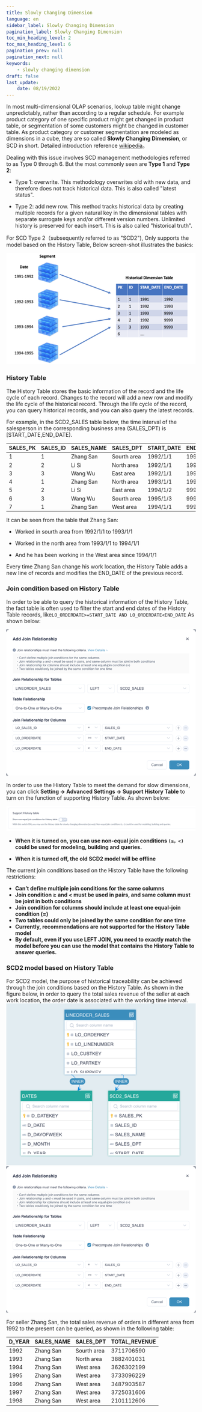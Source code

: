 ```yaml
---
title: Slowly Changing Dimension
language: en
sidebar_label: Slowly Changing Dimension
pagination_label: Slowly Changing Dimension
toc_min_heading_level: 2
toc_max_heading_level: 6
pagination_prev: null
pagination_next: null
keywords:
    - slowly changing dimension
draft: false
last_update:
    date: 08/19/2022
---
```



In most multi-dimensional OLAP scenarios, lookup table might change unpredictably, rather than according to a regular schedule. For example product category of one specific product might get changed in product table, or segmentation of some customers might be changed in customer table. As product category or customer segmentation are modeled as dimensions in a cube, they are so called **Slowly Changing Dimension**, or SCD in short. Detailed introduction reference [wikipedia](https://en.wikipedia.org/wiki/Slowly_changing_dimension#Type_0:_retain_original)。

Dealing with this issue involves SCD management methodologies referred to as Type 0 through 6. But the most commonly seen are **Type 1** and **Type 2**:

- Type 1: overwrite. This methodology overwrites old with new data, and therefore does not track historical data. This is also called "latest status".

- Type 2: add new row. This method tracks historical data by creating multiple records for a given natural key in the dimensional tables with separate surrogate keys and/or different version numbers. Unlimited history is preserved for each insert. This is also called "historical truth".

For SCD Type 2（subsequently referred to as "SCD2"), Only supports the model based on the History Table, Below screen-shot illustrates the basics:

![SCD2 Model](images/scd2/model_SCD2_5x.png)

### History Table

The History Table stores the basic information of the record and the life cycle of each record. Changes to the record will add a new row and modify the life cycle of the historical record. Through the life cycle of the record, you can query historical records, and you can also query the latest records.

For example, in the SCD2_SALES table below, the time interval of the salesperson in the corresponding business area (SALES_DPT) is [START_DATE,END_DATE).

| SALES_PK | SALES_ID | SALES_NAME | SALES_DPT | START_DATE | END_DATE |
| ---- | ---- | ---- | ---- | -------- | -------- |
| 1    | 1    | Zhang San | Sourth area | 1992/1/1 | 1993/1/1 |
| 2    | 2    | Li Si | North area | 1992/1/1 | 1994/1/2 |
| 3    | 3    | Wang Wu | East area | 1992/1/1 | 1995/1/3 |
| 4    | 1    | Zhang San | North area | 1993/1/1 | 1994/1/1 |
| 5    | 2    | Li Si | East area | 1994/1/2 | 9999/1/1 |
| 6    | 3    | Wang Wu | Sourth area | 1995/1/3 | 9999/1/1 |
| 7    | 1    | Zhang San | West area | 1994/1/1 | 9999/1/1 |

It can be seen from the table that Zhang San:

- Worked in sourth area from 1992/1/1 to 1993/1/1

- Worked in the north area from 1993/1/1 to 1994/1/1

- And he has been working in the West area since 1994/1/1

Every time Zhang San change his work location, the History Table adds a new line of records and modifies the END_DATE of the previous record.

### Join condition based on History Table

In order to be able to query the historical information of the History Table, the fact table is often used to filter the start and end dates of the History Table records, like`LO_ORDERDATE>=START_DATE AND LO_ORDERDATE<END_DATE`
As shown below:

![model_historical_dimension_table_scd2_join](images/scd2/model_historical_dimension_table_scd2_join.png)

In order to use the History Table to meet the demand for slow dimensions, you can click **Setting -> Advanced Settings -> Support History Table** to turn on the function of supporting History Table. As shown below:

![historical_dimension_table_switch](images/scd2/historical_dimension_table_switch.png)

- **When it is turned on, you can use non-equal join conditions `(≥，<)` could be used for modeling, building and queries.**

- **When it is turned off, the old SCD2 model will be offline** 

The current join conditions based on the History Table have the following restrictions:
- **Can’t define multiple join conditions for the same columns**
- **Join condition ≥ and < must be used in pairs, and same column must be joint in both conditions**
- **Join condition for columns should include at least one equal-join condition (=)**
- **Two tables could only be joined by the same condition for one time**
- **Currently, recommendations are not supported for the History Table model**
- **By default, even if you use LEFT JOIN, you need to exactly match the model before you can use the model that contains the History Table to answer queries.**

### SCD2 model based on History Table

For SCD2 model, the purpose of historical traceability can be achieved through the join conditions based on the History Table.
As shown in the figure below, in order to query the total sales revenue of the seller at each work location, the order date is associated with the working time interval.
![historical_dimension_table_scd2](images/scd2/model_historical_dimension_table_scd2.png)
![historical_dimension_table_scd2 join](images/scd2/model_historical_dimension_table_scd2_join.png)

For seller Zhang San, the total sales revenue of orders in different area from 1992 to the present can be queried, as shown in the following table:

| D_YEAR | SALES_NAME | SALES_DPT | TOTAL_REVENUE |
| ------ | ---------- | --------- | ------------- |
| 1992   | Zhang San       | Sourth area      | 3711706590    |
| 1993   | Zhang San       | North area      | 3882401031    |
| 1994   | Zhang San       | West area      | 3626302199    |
| 1995   | Zhang San       | West area      | 3733096229    |
| 1996   | Zhang San       | West area      | 3487903587    |
| 1997   | Zhang San       | West area      | 3725031606    |
| 1998   | Zhang San       | West area      | 2101112606    |
